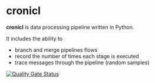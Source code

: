 # cronicl

**cronicl** is data processing pipeline written in Python.

It includes the ability to 
-  branch and merge pipelines flows
-  record the number of times each stage is executed
-  trace messages through the pipeline (random samples)



[![Quality Gate Status](https://sonarcloud.io/api/project_badges/measure?project=joocer_cronicl&metric=alert_status)](https://sonarcloud.io/dashboard?id=joocer_cronicl)